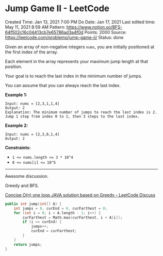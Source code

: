 # Jump Game II - LeetCode

Created Time: Jan 13, 2021 7:00 PM
Do Date: Jan 17, 2021
Last edited time: May 11, 2021 8:59 AM
Pattern: https://www.notion.so/BFS-64f502c16c04413cb7e65786ad3a4f0d
Points: 2000
Source: https://leetcode.com/problems/jump-game-ii/
Status: done

Given an array of non-negative integers `nums`, you are initially positioned at the first index of the array.

Each element in the array represents your maximum jump length at that position.

Your goal is to reach the last index in the minimum number of jumps.

You can assume that you can always reach the last index.

**Example 1:**

```
Input: nums = [2,3,1,1,4]
Output: 2
Explanation: The minimum number of jumps to reach the last index is 2. Jump 1 step from index 0 to 1, then 3 steps to the last index.
```

**Example 2:**

```
Input: nums = [2,3,0,1,4]
Output: 2
```

**Constraints:**

- `1 <= nums.length <= 3 * 10^4`
- `0 <= nums[i] <= 10^5`

---

Awesome discussion. 

Greedy and BFS. 

[Concise O(n) one loop JAVA solution based on Greedy - LeetCode Discuss](https://leetcode.com/problems/jump-game-ii/discuss/18014/Concise-O(n)-one-loop-JAVA-solution-based-on-Greedy)

```cpp
public int jump(int[] A) {
	int jumps = 0, curEnd = 0, curFarthest = 0;
	for (int i = 0; i < A.length - 1; i++) {
		curFarthest = Math.max(curFarthest, i + A[i]);
		if (i == curEnd) {
			jumps++;
			curEnd = curFarthest;
		}
	}
	return jumps;
}
```